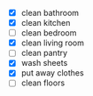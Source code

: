 - [x] clean bathroom
- [x] clean kitchen
- [ ] clean bedroom
- [x] clean living room
- [ ] clean pantry
- [x] wash sheets
- [x] put away clothes
- [ ] clean floors